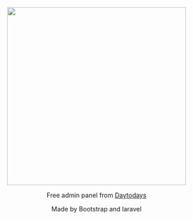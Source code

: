 <p align="center"><a href="https://laravel.com" target="_blank"><img src="https://raw.githubusercontent.com/laravel/art/master/logo-lockup/5%20SVG/2%20CMYK/1%20Full%20Color/laravel-logolockup-cmyk-red.svg" width="400"></a></p>
<p align="center">Free admin panel from <a href="https://daytodays.com/" target="_blank">Daytodays</a></p>
<p align="center">Made by Bootstrap and laravel</p>

